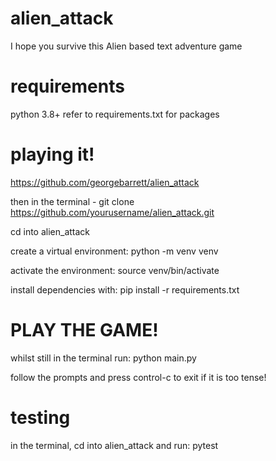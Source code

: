 # alien_attack

I hope you survive this Alien based text adventure game

# requirements

python 3.8+
refer to requirements.txt for packages

# playing it!

https://github.com/georgebarrett/alien_attack

then in the terminal - git clone https://github.com/yourusername/alien_attack.git

cd into alien_attack

create a virtual environment: python -m venv venv

activate the environment: source venv/bin/activate

install dependencies with: pip install -r requirements.txt

# PLAY THE GAME!

whilst still in the terminal run: python main.py

follow the prompts
and press control-c to exit if it is too tense!

# testing

in the terminal, cd into alien_attack and run: pytest